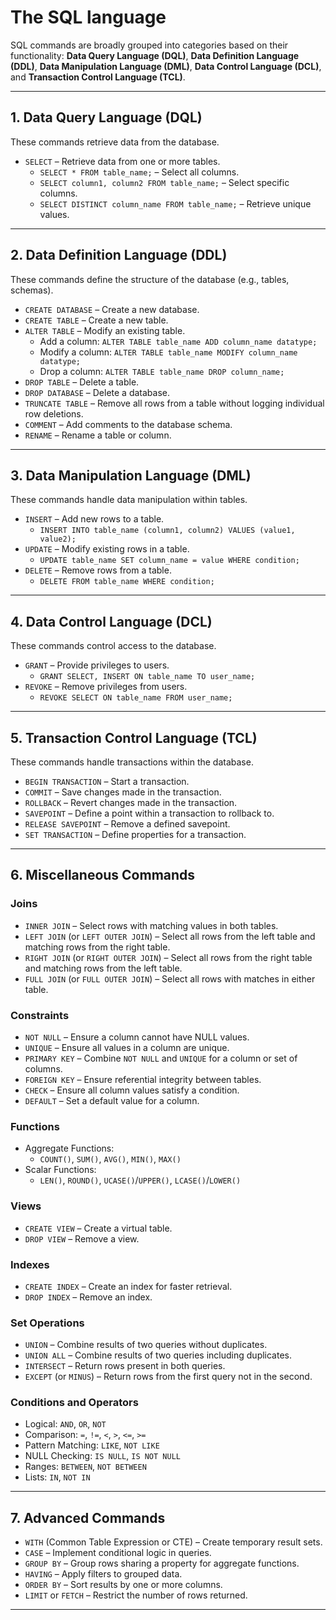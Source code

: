 # The SQL language

SQL commands are broadly grouped into categories based on their functionality: **Data Query Language (DQL)**, **Data Definition Language (DDL)**, **Data Manipulation Language (DML)**, **Data Control Language (DCL)**, and **Transaction Control Language (TCL)**.

---

## **1. Data Query Language (DQL)**
These commands retrieve data from the database.
- `SELECT` – Retrieve data from one or more tables.
    - `SELECT * FROM table_name;` – Select all columns.
    - `SELECT column1, column2 FROM table_name;` – Select specific columns.
    - `SELECT DISTINCT column_name FROM table_name;` – Retrieve unique values.

---

## **2. Data Definition Language (DDL)**
These commands define the structure of the database (e.g., tables, schemas).
- `CREATE DATABASE` – Create a new database.
- `CREATE TABLE` – Create a new table.
- `ALTER TABLE` – Modify an existing table.
    - Add a column: `ALTER TABLE table_name ADD column_name datatype;`
    - Modify a column: `ALTER TABLE table_name MODIFY column_name datatype;`
    - Drop a column: `ALTER TABLE table_name DROP column_name;`
- `DROP TABLE` – Delete a table.
- `DROP DATABASE` – Delete a database.
- `TRUNCATE TABLE` – Remove all rows from a table without logging individual row deletions.
- `COMMENT` – Add comments to the database schema.
- `RENAME` – Rename a table or column.

---

## **3. Data Manipulation Language (DML)**
These commands handle data manipulation within tables.
- `INSERT` – Add new rows to a table.
    - `INSERT INTO table_name (column1, column2) VALUES (value1, value2);`
- `UPDATE` – Modify existing rows in a table.
    - `UPDATE table_name SET column_name = value WHERE condition;`
- `DELETE` – Remove rows from a table.
    - `DELETE FROM table_name WHERE condition;`

---

## **4. Data Control Language (DCL)**
These commands control access to the database.
- `GRANT` – Provide privileges to users.
    - `GRANT SELECT, INSERT ON table_name TO user_name;`
- `REVOKE` – Remove privileges from users.
    - `REVOKE SELECT ON table_name FROM user_name;`

---

## **5. Transaction Control Language (TCL)**
These commands handle transactions within the database.
- `BEGIN TRANSACTION` – Start a transaction.
- `COMMIT` – Save changes made in the transaction.
- `ROLLBACK` – Revert changes made in the transaction.
- `SAVEPOINT` – Define a point within a transaction to rollback to.
- `RELEASE SAVEPOINT` – Remove a defined savepoint.
- `SET TRANSACTION` – Define properties for a transaction.

---

## **6. Miscellaneous Commands**
### **Joins**
- `INNER JOIN` – Select rows with matching values in both tables.
- `LEFT JOIN` (or `LEFT OUTER JOIN`) – Select all rows from the left table and matching rows from the right table.
- `RIGHT JOIN` (or `RIGHT OUTER JOIN`) – Select all rows from the right table and matching rows from the left table.
- `FULL JOIN` (or `FULL OUTER JOIN`) – Select all rows with matches in either table.

### **Constraints**
- `NOT NULL` – Ensure a column cannot have NULL values.
- `UNIQUE` – Ensure all values in a column are unique.
- `PRIMARY KEY` – Combine `NOT NULL` and `UNIQUE` for a column or set of columns.
- `FOREIGN KEY` – Ensure referential integrity between tables.
- `CHECK` – Ensure all column values satisfy a condition.
- `DEFAULT` – Set a default value for a column.

### **Functions**
- Aggregate Functions:
    - `COUNT()`, `SUM()`, `AVG()`, `MIN()`, `MAX()`
- Scalar Functions:
    - `LEN()`, `ROUND()`, `UCASE()`/`UPPER()`, `LCASE()`/`LOWER()`

### **Views**
- `CREATE VIEW` – Create a virtual table.
- `DROP VIEW` – Remove a view.

### **Indexes**
- `CREATE INDEX` – Create an index for faster retrieval.
- `DROP INDEX` – Remove an index.

### **Set Operations**
- `UNION` – Combine results of two queries without duplicates.
- `UNION ALL` – Combine results of two queries including duplicates.
- `INTERSECT` – Return rows present in both queries.
- `EXCEPT` (or `MINUS`) – Return rows from the first query not in the second.

### **Conditions and Operators**
- Logical: `AND`, `OR`, `NOT`
- Comparison: `=`, `!=`, `<`, `>`, `<=`, `>=`
- Pattern Matching: `LIKE`, `NOT LIKE`
- NULL Checking: `IS NULL`, `IS NOT NULL`
- Ranges: `BETWEEN`, `NOT BETWEEN`
- Lists: `IN`, `NOT IN`

---

## **7. Advanced Commands**
- `WITH` (Common Table Expression or CTE) – Create temporary result sets.
- `CASE` – Implement conditional logic in queries.
- `GROUP BY` – Group rows sharing a property for aggregate functions.
- `HAVING` – Apply filters to grouped data.
- `ORDER BY` – Sort results by one or more columns.
- `LIMIT` or `FETCH` – Restrict the number of rows returned.

---
